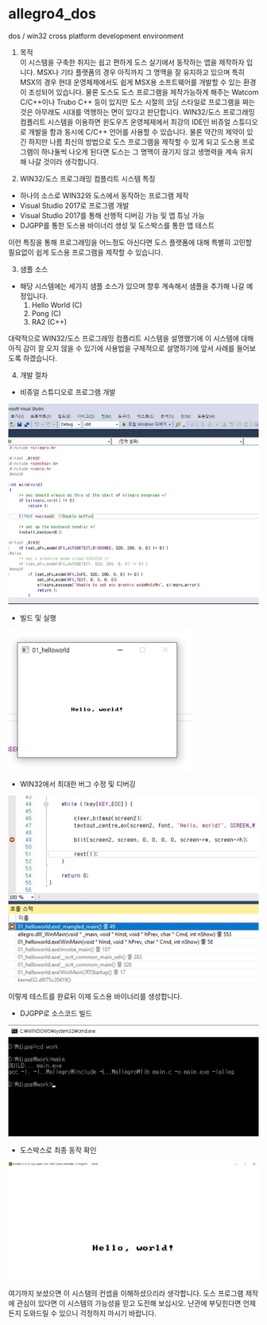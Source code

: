 # allegro4_dos
dos / win32 cross platform development environment

1. 목적  
  이 시스템을 구축한 취지는 쉽고 편하게 도스 실기에서 동작하는 앱을 제작하자 입니다.
  MSX나 기타 플랫폼의 경우 아직까지 그 명맥을 잘 유지하고 있으며 특히 MSX의 경우
  현대 운영체제에서도 쉽게 MSX용 소프트웨어를 개발할 수 있는 환경이 조성되어 있습니다.
  물론 도스도 도스 프로그램을 제작가능하게 해주는 Watcom C/C++이나 Trubo C++ 등이
  있지만 도스 시절의 코딩 스타일로 프로그램을 짜는 것은 아무래도 시대를 역행하는 면이 
  있다고 판단합니다.
 WIN32/도스 프로그래밍 컴플리트 시스템을 이용하면 윈도우즈 운영체제에서 최강의 IDE인
 비쥬얼 스튜디오로 개발을 함과 동시에 C/C++ 언어를 사용할 수 있습니다.
 물론 약간의 제약이 있긴 하지만 나름 최신의 방법으로 도스 프로그램을 제작할 수 있게 되고
  도스용 프로그램이 하나둘씩 나오게 된다면 도스는 그 명맥이 끊기지 않고 생명력을
  계속 유지해 나갈 것이라 생각합니다.

2. WIN32/도스 프로그래밍 컴플리트 시스템 특징
 - 하나의 소스로 WIN32와 도스에서 동작하는 프로그램 제작
 - Visual Studio 2017로 프로그램 개발
 - Visual Studio 2017를 통해 선행적 디버깅 가능 및 앱 튜닝 가능
 - DJGPP를 통한 도스용 바이너리 생성 및 도스박스를 통한 앱 테스트

 이런 특징을 통해 프로그래밍을 어느정도 아신다면 도스 플랫폼에 대해 특별히 고민할 필요없이
 쉽게 도스용 프로그램을 제작할 수 있습니다.

3. 샘플 소스
 - 해당 시스템에는 세가지 샘플 소스가 있으며 향후 계속해서 샘플을 추가해 나갈 예정입니다.
   1) Hello World (C)
   2) Pong (C)
   3) RA2 (C++)
 

대략적으로 WIN32/도스 프로그래밍 컴플리트 시스템을 설명했기에 이 시스템에 대해 
아직 감이 잘 오지 않을 수 있기에 사용법을 구체적으로 설명하기에 앞서 사례를 들어보도록 하겠습니다.

4. 개발 절차
 - 비쥬얼 스튜디오로 프로그램 개발
<img src="./img/1.jpg">

- 빌드 및 실행
<img src="./img/2.jpg">

- WIN32에서 최대한 버그 수정 및 디버깅

<img src="./img/3.jpg">

이렇게 테스트를 완료뒤 이제 도스용 바이너리를 생성합니다.

- DJGPP로 소스코드 빌드
<img src="./img/4.jpg">

- 도스박스로 최종 동작 확인
<img src="./img/5.jpg">

여기까지 보셨으면 이 시스템의 컨셉을 이해하셨으리라 생각합니다.
도스 프로그램 제작에 관심이 있다면 이 시스템의 가능성을 믿고 도전해 보십시오.
난관에 부딪힌다면 언제든지 도와드릴 수 있으니 걱정하지 마시기 바랍니다.
